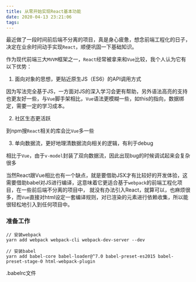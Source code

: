 ```yaml
---
title: 从零开始实现React基本功能
date: 2020-04-13 23:21:06
tags:
---
```


最近做了一段时间前后端不分离的项目，真是身心疲惫，想念前端工程化的日子，决定在业余时间动手实现``React``，顺便巩固一下基础知识。

作为现代前端三大``MVVM``框架之一，``React``经常被拿来和``Vue``比较，我个人认为它有以下优势：

1. 面向对象的思想，更贴近原生JS（ES6）的API调用方式

因为写法完全基于JS，一方面对JS的深入学习会更有帮助，另外语法高亮的支持也更友好一些，与``Vue``脚手架相比，``Vue``语法更模糊一些，如this的指向，数据绑定，需要一定的学习成本。

2. 社区生态更活跃

到npm搜``React``相关的库会比``Vue``多一些

3. 单向数据流，更好地理清数据流向相关的逻辑，有利于debug

相比于``Vue``，由于``v-model``封装了双向数据流，因此出现bug的时候调试起来会复杂很多

当然React跟Vue相比也有一个缺点，就是要借助JSX才有比较好的开发体验，这需要借助babel对JS进行编译，这意味着它更适合基于``webpack``的前端工程化项目，在一些前后端不分离的项目中， 就没有办法引入React，就算可以，也麻烦很多，而``Vue``直接对html设定一套编译规则，对已渲染的元素进行依赖收集，所以能很轻松地引入到任何项目中。

### 准备工作

```
// 安装webpack
yarn add webpack webpack-cli webpack-dev-server --dev

// 安装babel
yarn add babel-core babel-loader@^7.0 babel-preset-es2015 babel-preset-stage-0 html-webpack-plugin
```

.babelrc文件

```
```

